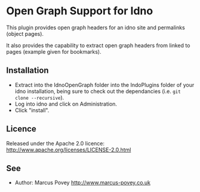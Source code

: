 Open Graph Support for Idno
===========================

This plugin provides open graph headers for an idno site and permalinks (object pages).

It also provides the capability to extract open graph headers from linked to pages (example given for bookmarks).

Installation
------------

* Extract into the IdnoOpenGraph folder into the IndoPlugins folder of your idno installation, being sure to check out
  the dependancies (i.e. ```git clone --recursive```).
* Log into idno and click on Administration.
* Click "install".

Licence
-------

Released under the Apache 2.0 licence: http://www.apache.org/licenses/LICENSE-2.0.html

See
---
 * Author: Marcus Povey <http://www.marcus-povey.co.uk> 
 
